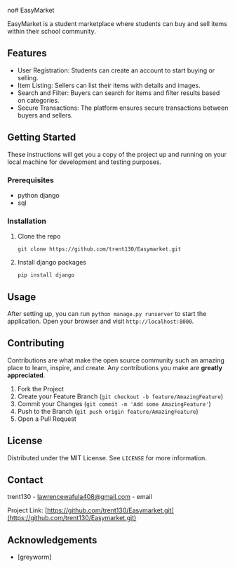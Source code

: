 no# EasyMarket

EasyMarket is a student marketplace where students can buy and sell items within their school community.

## Features

- User Registration: Students can create an account to start buying or selling.
- Item Listing: Sellers can list their items with details and images.
- Search and Filter: Buyers can search for items and filter results based on categories.
- Secure Transactions: The platform ensures secure transactions between buyers and sellers.

## Getting Started

These instructions will get you a copy of the project up and running on your local machine for development and testing purposes.

### Prerequisites

- python django
- sql

### Installation

1. Clone the repo
   ```
   git clone https://github.com/trent130/Easymarket.git
   ```
2. Install django packages
   ```
   pip install django

## Usage

After setting up, you can run `python manage.py runserver` to start the application. Open your browser and visit `http://localhost:8000`.

## Contributing

Contributions are what make the open source community such an amazing place to learn, inspire, and create. Any contributions you make are **greatly appreciated**.

1. Fork the Project
2. Create your Feature Branch (`git checkout -b feature/AmazingFeature`)
3. Commit your Changes (`git commit -m 'Add some AmazingFeature'`)
4. Push to the Branch (`git push origin feature/AmazingFeature`)
5. Open a Pull Request

## License

Distributed under the MIT License. See `LICENSE` for more information.

## Contact

trent130 - lawrencewafula408@gmail.com - email

Project Link: [https://github.com/trent130/Easymarket.git](https://github.com/trent130/Easymarket.git)

## Acknowledgements

- [greyworm]

